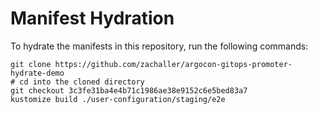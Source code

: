 # Manifest Hydration

To hydrate the manifests in this repository, run the following commands:

```shell
git clone https://github.com/zachaller/argocon-gitops-promoter-hydrate-demo
# cd into the cloned directory
git checkout 3c3fe31ba4e4b71c1986ae38e9152c6e5bed83a7
kustomize build ./user-configuration/staging/e2e
```

